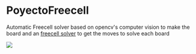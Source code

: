# PoyectoFreecell

Automatic Freecell solver based on opencv's computer vision to make the board and an [freecell solver](http://fc-solve.shlomifish.org/)
to get the moves to solve each board

![](http://i.imgur.com/qgNbWdC.jpg)
